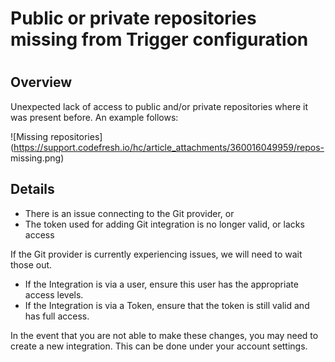 # Public or private repositories missing from Trigger configuration

#

## Overview

Unexpected lack of access to public and/or private repositories where it was
present before. An example follows:

![Missing
repositories](https://support.codefresh.io/hc/article_attachments/360016049959/repos-
missing.png)

## Details

  * There is an issue connecting to the Git provider, or
  * The token used for adding Git integration is no longer valid, or lacks access

If the Git provider is currently experiencing issues, we will need to wait
those out.

  * If the Integration is via a user, ensure this user has the appropriate access levels.
  * If the Integration is via a Token, ensure that the token is still valid and has full access.

In the event that you are not able to make these changes, you may need to
create a new integration. This can be done under your account settings.


